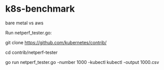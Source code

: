 # k8s-benchmark
bare metal vs aws



Run netperf_tester.go:

git clone https://github.com/kubernetes/contrib/

cd contrib/netperf-tester

go run netperf_tester.go -number 1000 -kubectl kubectl -output 1000.csv
